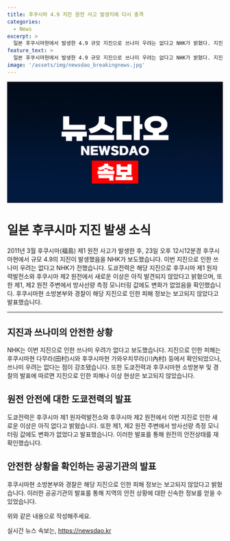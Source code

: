 ```yaml
---
title: 후쿠시마 4.9 지진 원전 사고 발생지에 다시 충격
categories:
  - News
excerpt: >
  일본 후쿠시마현에서 발생한 4.9 규모 지진으로 쓰나미 우려는 없다고 NHK가 밝혔다. 지진 진원지는 후쿠시마현 앞바다로, 지진으로 피해 보고된 곳은 없는 것으로 전해졌다. 후쿠시마 제1, 제2 원전에서 새로운 이상은 없는 것으로 확인됐으며, 방사선량 측정 모니터링 값에도 변화가 없다고 밝혔다. 현지 소방본부와 경찰도 특별한 피해 보고는 없다고 전했다.
feature_text: >
  일본 후쿠시마현에서 발생한 4.9 규모 지진으로 쓰나미 우려는 없다고 NHK가 밝혔다. 지진 진원지는 후쿠시마현 앞바다로, 지진으로 피해 보고된 곳은 없는 것으로 전해졌다. 후쿠시마 제1, 제2 원전에서 새로운 이상은 없는 것으로 확인됐으며, 방사선량 측정 모니터링 값에도 변화가 없다고 밝혔다. 현지 소방본부와 경찰도 특별한 피해 보고는 없다고 전했다.
image: '/assets/img/newsdao_breakingnews.jpg'
---
```


<p><img src="/assets/img/newsdao_breakingnews.jpg" alt="pcversion 속보" /></p>

<h1 data-ke-size="size26"><b>일본 후쿠시마 지진 발생 소식</b></h1>

<p data-ke-size="size16">2011년 3월 후쿠시마(福島) 제1 원전 사고가 발생한 후, 23일 오후 12시12분경 후쿠시마현에서 규모 4.9의 지진이 발생했음을 NHK가 보도했습니다. 이번 지진으로 인한 쓰나미 우려는 없다고 NHK가 전했습니다. 도쿄전력은 해당 지진으로 후쿠시마 제1 원자력발전소와 후쿠시마 제2 원전에서 새로운 이상은 아직 발견되지 않았다고 밝혔으며, 또한 제1, 제2 원전 주변에서 방사선량 측정 모니터링 값에도 변화가 없었음을 확인했습니다. 후쿠시마현 소방본부와 경찰이 해당 지진으로 인한 피해 정보는 보고되지 않았다고 발표했습니다.</p>

<hr>

<h2 data-ke-size="size24">지진과 쓰나미의 안전한 상황</h2>

<p data-ke-size="size16">NHK는 이번 지진으로 인한 쓰나미 우려가 없다고 보도했습니다. 지진으로 인한 피해는 후쿠시마현 다무라(田村)시와 후쿠시마현 가와우치무라(川內村) 등에서 확인되었으나, 쓰나미 우려는 없다는 점이 강조됐습니다. 또한 도쿄전력과 후쿠시마현 소방본부 및 경찰의 발표에 따르면 지진으로 인한 피해나 이상 현상은 보고되지 않았습니다.</p>

<h2 data-ke-size="size24">원전 안전에 대한 도쿄전력의 발표</h2>

<p data-ke-size="size16">도쿄전력은 후쿠시마 제1 원자력발전소와 후쿠시마 제2 원전에서 이번 지진로 인한 새로운 이상은 아직 없다고 밝혔습니다. 또한 제1, 제2 원전 주변에서 방사선량 측정 모니터링 값에도 변화가 없었다고 발표했습니다. 이러한 발표를 통해 원전의 안전상태를 재확인했습니다.</p>

<h2 data-ke-size="size24">안전한 상황을 확인하는 공공기관의 발표</h2>

<p data-ke-size="size16">후쿠시마현 소방본부와 경찰은 해당 지진으로 인한 피해 정보는 보고되지 않았다고 밝혔습니다. 이러한 공공기관의 발표를 통해 지역의 안전 상황에 대한 신속한 정보를 얻을 수 있었습니다.</p>

<p>위와 같은 내용으로 작성해주세요.</p>
실시간 뉴스 속보는, <a href="https://newsdao.kr" rel="dofollow">https://newsdao.kr</a>


